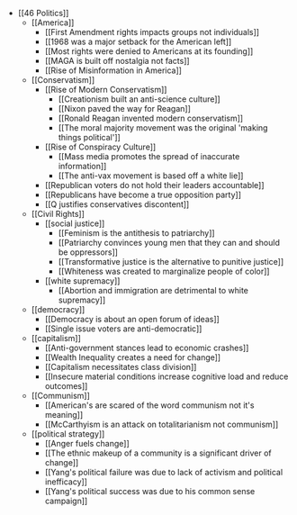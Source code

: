 - [[46 Politics]]
	- [[America]]
		- [[First Amendment rights impacts groups not individuals]]
		- [[1968 was a major setback for the American left]]
		- [[Most rights were denied to Americans at its founding]]
		- [[MAGA is built off nostalgia not facts]]
		- [[Rise of Misinformation in America]]
	- [[Conservatism]]
		- [[Rise of Modern Conservatism]]
			- [[Creationism built an anti-science culture]]
			- [[Nixon paved the way for Reagan]]
			- [[Ronald Reagan invented modern conservatism]]
			- [[The moral majority movement was the original 'making things political']]
		- [[Rise of Conspiracy Culture]]
			- [[Mass media promotes the spread of inaccurate information]]
			- [[The anti-vax movement is based off a white lie]]
		- [[Republican voters do not hold their leaders accountable]]
		- [[Republicans have become a true opposition party]]
		- [[Q justifies conservatives discontent]]
	- [[Civil Rights]]
		- [[social justice]]
			- [[Feminism is the antithesis to patriarchy]]
			- [[Patriarchy convinces young men that they can and should be oppressors]]
			- [[Transformative justice is the alternative to punitive justice]]
			- [[Whiteness was created to marginalize people of color]]
		- [[white supremacy]]
			- [[Abortion and immigration are detrimental to white supremacy]]
	- [[democracy]]
		- [[Democracy is about an open forum of ideas]]
		- [[Single issue voters are anti-democratic]]
	- [[capitalism]]
		- [[Anti-government stances lead to economic crashes]]
		- [[Wealth Inequality creates a need for change]]
		- [[Capitalism necessitates class division]]
		- [[Insecure material conditions increase cognitive load and reduce outcomes]]
	- [[Communism]]
		- [[American's are scared of the word communism not it's meaning]]
		- [[McCarthyism is an attack on totalitarianism not communism]]
	- [[political strategy]]
		- [[Anger fuels change]]
		- [[The ethnic makeup of a community is a significant driver of change]]
		- [[Yang's political failure was due to lack of activism and political inefficacy]]
		- [[Yang's political success was due to his common sense campaign]]
